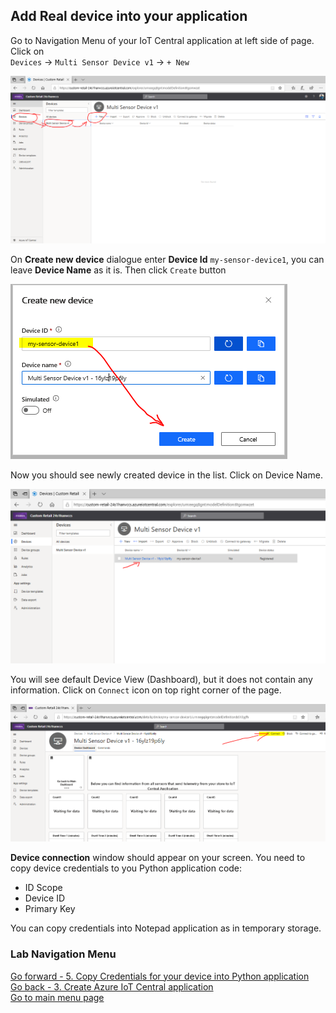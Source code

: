 ## Add Real device into your application

Go to Navigation Menu of your IoT Central application at left side of page.
Click on <br>`Devices` -> `Multi Sensor Device v1` -> `+ New`

![](lab1/lab1-18.PNG)

On **Create new device** dialogue enter **Device Id** `my-sensor-device1`, you can leave **Device Name** as it is. Then click `Create` button

![](lab1/lab1-19.PNG)

Now you should see newly created device in the list. Click on Device Name.

![](lab1/lab1-20.PNG)

You will see default Device View (Dashboard), but it does not contain any information.
Click on `Connect` icon on top right corner of the page.

![](lab1/lab1-21.PNG)

**Device connection** window should appear on your screen.
You need to copy device credentials to you Python application code:
 - ID Scope
 - Device ID
 - Primary Key

You can copy credentials into Notepad application as in temporary storage.

### Lab Navigation Menu
[Go forward - 5. Copy Credentials for your device into Python application](/iotcentral-lab1-5.md)<br>
[Go back - 3. Create Azure IoT Central application](/iotcentral-lab1-3.md)<br>
[Go to main menu page](/iotcentral-lab1-0.md)
